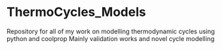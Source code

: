 # ThermoCycles_Models
Repository for all of my work on modelling thermodynamic cycles using python and coolprop
Mainly validation works and novel cycle modelling 
